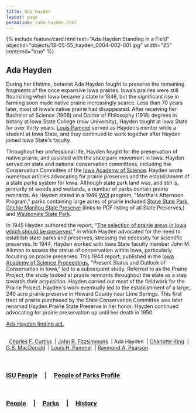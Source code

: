 ```yaml
---
title: Ada Hayden
layout: page
permalink: /ada-hayden.html
---
```

{% include feature/card.html text="Ada Hayden Standing in a Field" objectid="objects/13-05-55_hayden_0004-002-001.jpg" width="25" centered="true" %}

## Ada Hayden
During her lifetime, botanist Ada Hayden fought to preserve the remaining fragments of the once expansive Iowa prairies. Iowa’s prairies were still flourishing when Iowa became a state in 1846, but the significant rise in farming soon made native prairie increasingly scarce.  Less than 70 years later, most of Iowa’s native prairie had disappeared. After receiving her Bachelor of Science (1908) and Doctor of Philosophy (1918) degrees in botany at Iowa State College (now University), Hayden taught at Iowa State for over thirty years. <a href="louis-h-pammel">Louis Pammel</a> served as Hayden’s mentor while a student at Iowa State, and they continued to work together after Hayden joined Iowa State's faculty.

Throughout her professional life, Hayden fought for the preservation of native prairie, and assisted with the state park movement in Iowa.  Hayden served on state and national conservation committees, including the Conservation Committee of the <a href="http://findingaids.lib.iastate.edu/spcl/manuscripts/MS052.html">Iowa Academy of Science</a>.  Hayden wrote numerous articles advocating for prairie preserves and the establishment of a state parks system for Iowa. Although state park land was, and still is, primarily of woods and wetlands, a number of parks contain prairie remnants.  As Hayden stated in a 1946 <a href="http://historicexhibits.lib.iastate.edu/20thWomen/Listpages/hayden/woi.html?_gl=1*10vd4ph*_ga*MTA1ODQxNjg3My4xNzI0NzkxNjgy*_ga_VZYMPY53XG*MTcyNzQ2NTg0MS42LjEuMTcyNzQ2NjExNS4wLjAuMA..">WOI</a> program, "Martha's Afternoon Program," parks containing large acres of prairie included <a href="https://www.iowadnr.gov/Places-to-Go/State-Parks/Iowa-State-Parks/Stone-State-Park">Stone State Park</a>, <a href="http://www.iowadnr.gov/portals/idnr/uploads/preserves/preservesguide.pdf?amp;tabid=944">Gitchie Manitou State Preserve</a> (links to PDF listing of all State Preserves,) and <a href="https://www.iowadnr.gov/Places-to-Go/State-Parks/Iowa-State-Parks/Waubonsie-State-Park">Waubonsie State Park</a>.

In 1945 Hayden authored the report, “<a href="http://publications.iowa.gov/23586/">The selection of prairie areas in Iowa which should be preserved</a>,” in which Hayden advocated for the need to establish state parks and preserves, stressing the necessity for scientific preserves. In 1944, Hayden worked with Iowa State faculty member John M. Aikman to assess the status of conservation within Iowa, particularly focusing on prairie preserves. This 1944 report, published in the <a href="http://www.worldcat.org/oclc/1695497">Iowa Academy of Science Proceedings</a>, "Present Status and Outlook of Conservation in Iowa," led to a subsequent study. Referred to as the Prairie Project, the study looked at prairie remnants throughout the state as a step towards their acquisition. Hayden carried out most of the fieldwork for the Prairie Project. Hayden's work eventually led to the establishment of a large, 240 acre prairie preserve in Howard County near Lime Springs.  This first tract of prairie purchased by the State Conservation Committee was later renamed Hayden Prairie State Preserve in her honor. Hayden continued advocating for prairie preservation up until her death in 1950.

<a href="http://findingaids.lib.iastate.edu/spcl/arch/rgrp/13-5-55.html">Ada Hayden finding aid.</a>
<br>
<br>
<div>
&nbsp; <a href="/charles-f-curtiss.html">Charles F. Curtiss</a> 
&nbsp;| <a href="/john-r-fitzsimmons.html">John R. Fitzsimmons</a>
&nbsp;| Ada Hayden
&nbsp;| <a href="/charlotte-king.html">Charlotte King</a> 
&nbsp;| <a href="/gb-macdonald.html">G.B. MacDonald</a> 
&nbsp;| <a href="/louis-h-pammel.html">Louis H. Pammel</a> 
&nbsp;| <a href="/raymond-a-pearson.html">Raymond A. Pearson</a>
</div>
<br>
<br>

### <a href="/isu-people.html">ISU People</a> &nbsp; &nbsp; | &nbsp; &nbsp; <a href="/people-of-parks-profiles.html">People of Parks Profile</a>
<br>

### <a href="/people-overview.html">People</a> &nbsp; &nbsp; | &nbsp; &nbsp; <a href="/state-parks-overview.html">Parks</a> &nbsp; &nbsp; | &nbsp; &nbsp; <a href="/history-overview.html">History</a>